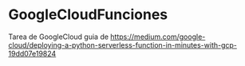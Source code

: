 # GoogleCloudFunciones
Tarea de GoogleCloud guia de https://medium.com/google-cloud/deploying-a-python-serverless-function-in-minutes-with-gcp-19dd07e19824
